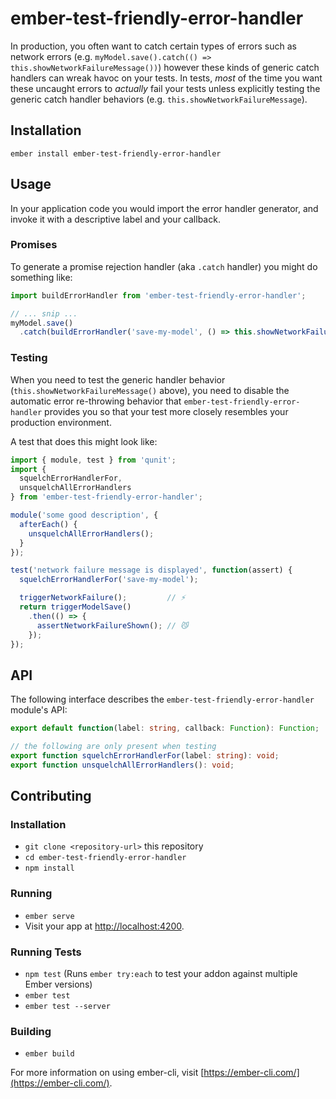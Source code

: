 # ember-test-friendly-error-handler

In production, you often want to catch certain types of errors such as network errors (e.g. `myModel.save().catch(() => this.showNetworkFailureMessage())`) however these kinds of generic catch handlers can wreak havoc on your tests.  In tests, _most_ of the time you want these uncaught errors to _actually_ fail your tests unless explicitly testing the generic catch handler behaviors (e.g. `this.showNetworkFailureMessage`).

## Installation

    ember install ember-test-friendly-error-handler

## Usage

In your application code you would import the error handler generator, and invoke it with a descriptive label and your callback.

### Promises

To generate a promise rejection handler (aka `.catch` handler) you might do something like:

```js
import buildErrorHandler from 'ember-test-friendly-error-handler';

// ... snip ...
myModel.save()
  .catch(buildErrorHandler('save-my-model', () => this.showNetworkFailureMessage()));
```

### Testing

When you need to test the generic handler behavior (`this.showNetworkFailureMessage()` above), you need to disable the automatic error re-throwing behavior that `ember-test-friendly-error-handler` provides you so that your test more closely resembles your production environment.

A test that does this might look like:

```js
import { module, test } from 'qunit';
import { 
  squelchErrorHandlerFor,
  unsquelchAllErrorHandlers
} from 'ember-test-friendly-error-handler';

module('some good description', {
  afterEach() {
    unsquelchAllErrorHandlers();
  }
});

test('network failure message is displayed', function(assert) {
  squelchErrorHandlerFor('save-my-model');

  triggerNetworkFailure();         // ⚡️
  return triggerModelSave()
    .then(() => {
      assertNetworkFailureShown(); // 😼
    });
});
```

## API

The following interface describes the `ember-test-friendly-error-handler` module's API:

```ts
export default function(label: string, callback: Function): Function;

// the following are only present when testing
export function squelchErrorHandlerFor(label: string): void;
export function unsquelchAllErrorHandlers(): void;
```

## Contributing

### Installation

* `git clone <repository-url>` this repository
* `cd ember-test-friendly-error-handler`
* `npm install`


### Running

* `ember serve`
* Visit your app at [http://localhost:4200](http://localhost:4200).

### Running Tests

* `npm test` (Runs `ember try:each` to test your addon against multiple Ember versions)
* `ember test`
* `ember test --server`

### Building

* `ember build`

For more information on using ember-cli, visit [https://ember-cli.com/](https://ember-cli.com/).
